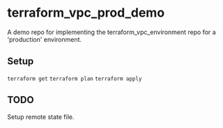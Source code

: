 # terraform_vpc_prod_demo
A demo repo for implementing the terraform_vpc_environment repo for a 'production' environment.

Setup
---
`terraform get`
`terraform plan`
`terraform apply`

TODO
---
Setup remote state file.
